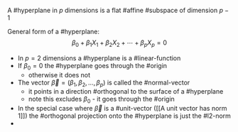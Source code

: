A #hyperplane in $p$ dimensions is a flat #affine #subspace of dimension $p-1$

General form of a #hyperplane:
$$
\begin{equation}
\beta_0 + \beta_1X_1 + \beta_2X_2 +\cdots + \beta_pX_p=0
\end{equation}
$$

- In $p=2$ dimensions a #hyperplane is a #linear-function 
- If $\beta_0=0$ the #hyperplane goes through the #origin
	- otherwise it does not
- The vector $\vec{\beta} = (\beta_1, \beta_2, \dots, \beta_p)$ is called the #normal-vector
	- it points in a direction #orthogonal to the surface of a #hyperplane
	- note this excludes $\beta_0$ - it goes through the #origin 
- In the special case where $\vec{\beta}$ is a #unit-vector ([[A unit vector has norm 1]]) the #orthogonal projection onto the #hyperplane is just the #l2-norm
- 

